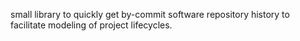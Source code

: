 small library to quickly get by-commit software repository history to facilitate modeling of project lifecycles.
